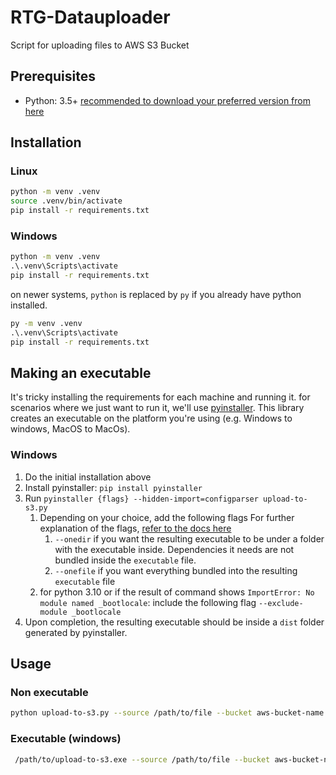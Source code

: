 # RTG-Datauploader

Script for uploading files to AWS S3 Bucket

## Prerequisites

- Python: 3.5+ [recommended to download your preferred version from here](https://www.python.org/downloads/)

## Installation

### Linux

```bash
python -m venv .venv
source .venv/bin/activate
pip install -r requirements.txt
```

### Windows

```bat
python -m venv .venv
.\.venv\Scripts\activate
pip install -r requirements.txt
```
on newer systems, `python` is replaced by `py` if you already have python installed.

```bat
py -m venv .venv
.\.venv\Scripts\activate
pip install -r requirements.txt
```
## Making an executable

It's tricky installing the requirements for each machine and running it. for scenarios where we just want to run it, we'll use
[pyinstaller](http://www.pyinstaller.org/). This library creates an executable on the platform you're using (e.g. Windows to windows, MacOS to MacOs).

### Windows 

 1. Do the initial installation above
 1. Install pyinstaller: `pip install pyinstaller`
 1. Run `pyinstaller {flags} --hidden-import=configparser upload-to-s3.py`
    1. Depending on your choice, add the following flags For further explanation of the flags,  [refer to the docs here](https://pyinstaller.readthedocs.io/en/stable/operating-mode.html#analysis-finding-the-files-your-program-needs)
        1. `--onedir`  if you want the resulting executable to be under a folder with the executable inside. Dependencies it needs are not bundled inside the `executable` file.
        1. `--onefile` if you want everything bundled into the resulting `executable` file
    1. for python 3.10 or if the result of command shows `ImportError: No module named _bootlocale`: include the following flag `--exclude-module _bootlocale`
1. Upon completion, the resulting executable should be inside a `dist` folder generated by pyinstaller.

## Usage

### Non executable
```bash
python upload-to-s3.py --source /path/to/file --bucket aws-bucket-name --access-key=AWSACCESSKEYID --secret-key=SECRETKEY
```

### Executable (windows)
```bash
 /path/to/upload-to-s3.exe --source /path/to/file --bucket aws-bucket-name --access-key=AWSACCESSKEYID --secret-key=SECRETKEY
```
